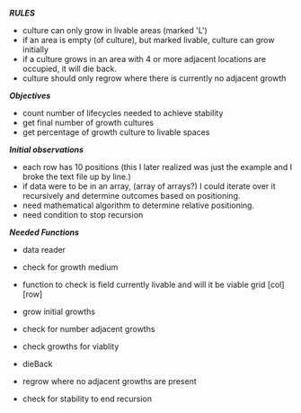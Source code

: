 ***RULES***
- culture can only grow in livable areas (marked 'L')
- if an area is empty (of culture), but marked livable, culture can grow initially
- if a culture grows in an area with 4 or more adjacent locations are occupied, it will die back.
- culture should only regrow where there is currently no adjacent growth

***Objectives***
- count number of lifecycles needed to achieve stability
- get final number of growth cultures
- get percentage of growth culture to livable spaces

***Initial observations***
- each row has 10 positions (this I later realized was just the example and I broke the text file up by line.)
- if data were to be in an array, (array of arrays?) I could iterate over it recursively and determine outcomes based on positioning.
- need mathematical algorithm to determine relative positioning.
- need condition to stop recursion 

***Needed Functions***
- data reader

- check for growth medium

- function to check is field currently livable and will it be viable grid [col][row]

- grow initial growths

- check for number adjacent growths

- check growths for viablity

- dieBack

- regrow where no adjacent growths are present

- check for stability to end recursion
